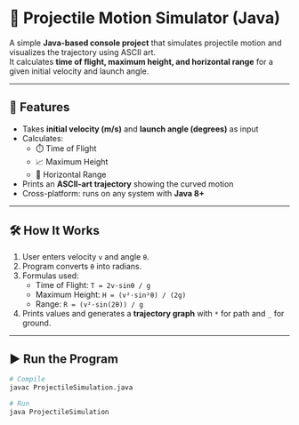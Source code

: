 # 🚀 Projectile Motion Simulator (Java)

A simple **Java-based console project** that simulates projectile motion and visualizes the trajectory using ASCII art.  
It calculates **time of flight, maximum height, and horizontal range** for a given initial velocity and launch angle.

---

## 📌 Features
- Takes **initial velocity (m/s)** and **launch angle (degrees)** as input  
- Calculates:
  - ⏱️ Time of Flight  
  - 📈 Maximum Height  
  - 📏 Horizontal Range  
- Prints an **ASCII-art trajectory** showing the curved motion  
- Cross-platform: runs on any system with **Java 8+**

---

## 🛠️ How It Works
1. User enters velocity `v` and angle `θ`.  
2. Program converts `θ` into radians.  
3. Formulas used:
   - Time of Flight: `T = 2v·sinθ / g`  
   - Maximum Height: `H = (v²·sin²θ) / (2g)`  
   - Range: `R = (v²·sin(2θ)) / g`  
4. Prints values and generates a **trajectory graph** with `*` for path and `_` for ground.  

---

## ▶️ Run the Program
```bash
# Compile
javac ProjectileSimulation.java

# Run
java ProjectileSimulation
